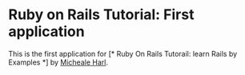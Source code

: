 # Ruby on Rails Tutorial: First application

This is the first application for
[* Ruby On Rails Tutorail: learn Rails by Examples *]
by [Micheale Harl](http://michaelhartl.com/).
